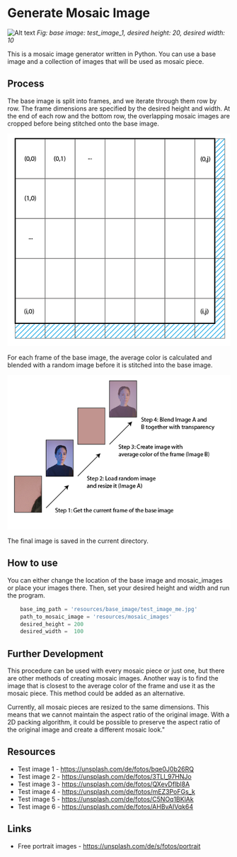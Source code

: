 # Generate Mosaic Image

![Alt text](example/img_h20w10_605f384b-35e3-468b-900e-2aa893dfd130.png)
*Fig: base image: test_image_1, desired height: 20, desired width: 10*

This is a mosaic image generator written in Python. You can use a base image and a collection of images that will be used as mosaic piece.

## Process

The base image is split into frames, and we iterate through them row by row. The frame dimensions are specified by the desired height and width. At the end of each row and the bottom row, the overlapping mosaic images are cropped before being stitched onto the base image.

![Alt text](resources/documentation_images/how_to_frame.png)

For each frame of the base image, the average color is calculated and blended with a random image before it is stitched into the base image.

![Alt text](resources/documentation_images/how_to_steps.png)

The final image is saved in the current directory.

## How to use

You can either change the location of the base image and mosaic_images or place your images there. Then, set your desired height and width and run the program.

```python
    base_img_path = 'resources/base_image/test_image_me.jpg'
    path_to_mosaic_image = 'resources/mosaic_images'
    desired_height = 200
    desired_width =  100
```

## Further Development
This procedure can be used with every mosaic piece or just one, but there are other methods of creating mosaic images. Another way is to find the image that is closest to the average color of the frame and use it as the mosaic piece. This method could be added as an alternative.

Currently, all mosaic pieces are resized to the same dimensions. This means that we cannot maintain the aspect ratio of the original image. With a 2D packing algorithm, it could be possible to preserve the aspect ratio of the original image and create a different mosaic look."

## Resources 

* Test image 1 - https://unsplash.com/de/fotos/bqe0J0b26RQ
* Test image 2 - https://unsplash.com/de/fotos/3TLl_97HNJo
* Test image 3 - https://unsplash.com/de/fotos/QXevDflbl8A
* Test image 4 - https://unsplash.com/de/fotos/mEZ3PoFGs_k
* Test image 5 - https://unsplash.com/de/fotos/C5NOq1BKlAk
* Test image 6 - https://unsplash.com/de/fotos/AHBvAIVqk64

## Links

* Free portrait images - https://unsplash.com/de/s/fotos/portrait